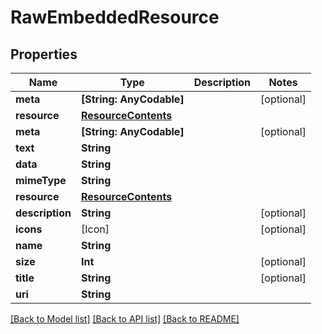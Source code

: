 # RawEmbeddedResource

## Properties
Name | Type | Description | Notes
------------ | ------------- | ------------- | -------------
**meta** | **[String: AnyCodable]** |  | [optional] 
**resource** | [**ResourceContents**](ResourceContents.md) |  | 
**meta** | **[String: AnyCodable]** |  | [optional] 
**text** | **String** |  | 
**data** | **String** |  | 
**mimeType** | **String** |  | 
**resource** | [**ResourceContents**](ResourceContents.md) |  | 
**description** | **String** |  | [optional] 
**icons** | [Icon] |  | [optional] 
**name** | **String** |  | 
**size** | **Int** |  | [optional] 
**title** | **String** |  | [optional] 
**uri** | **String** |  | 

[[Back to Model list]](../README.md#documentation-for-models) [[Back to API list]](../README.md#documentation-for-api-endpoints) [[Back to README]](../README.md)



